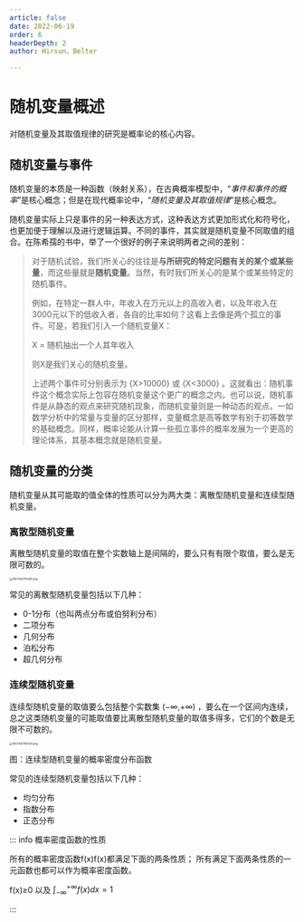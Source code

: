 ```yaml
---
article: false
date: 2022-06-19
order: 6
headerDepth: 2
author: Hirsun，Belter

---
```


# 随机变量概述

对随机变量及其取值规律的研究是概率论的核心内容。

## 随机变量与事件

随机变量的本质是一种函数（映射关系），在古典概率模型中，“*事件和事件的概率*”是核心概念；但是在现代概率论中，“*随机变量及其取值规律*”是核心概念。

随机变量实际上只是事件的另一种表达方式，这种表达方式更加形式化和符号化，也更加便于理解以及进行逻辑运算。不同的事件，其实就是随机变量不同取值的组合。在陈希孺的书中，举了一个很好的例子来说明两者之间的差别：

> 对于随机试验，我们所关心的往往是**与所研究的特定问题有关的某个或某些量**，而这些量就是**随机变量**。当然，有时我们所关心的是某个或某些特定的随机事件。
>
> 例如，在特定一群人中，年收入在万元以上的高收入者，以及年收入在3000元以下的低收入者，各自的比率如何？这看上去像是两个孤立的事件。可是，若我们引入一个随机变量X：
>
> X = 随机抽出一个人其年收入
>
> 则X是我们关心的随机变量。
>
> 上述两个事件可分别表示为 {X>10000} 或 {X<3000} 。这就看出：随机事件这个概念实际上包容在随机变量这个更广的概念之内。也可以说，随机事件是从静态的观点来研究随机现象，而随机变量则是一种动态的观点，一如数学分析中的常量与变量的区分那样，变量概念是高等数学有别于初等数学的基础概念。同样，概率论能从计算一些孤立事件的概率发展为一个更高的理论体系，其基本概念就是随机变量。

## 随机变量的分类

随机变量从其可能取的值全体的性质可以分为两大类：离散型随机变量和连续型随机变量。

### 离散型随机变量

离散型随机变量的取值在整个实数轴上是间隔的，要么只有有限个取值，要么是无限可数的。

<img src="https://pic.hanjiaming.com.cn/2022/07/09/2dfc2b8f76288.png" alt="1657356705285.png" style="zoom:33%;" />

常见的离散型随机变量包括以下几种：

- 0-1分布（也叫两点分布或伯努利分布）
- 二项分布
- 几何分布
- 泊松分布
- 超几何分布

### 连续型随机变量

连续型随机变量的取值要么包括整个实数集 (−∞,+∞) ，要么在一个区间内连续，总之这类随机变量的可能取值要比离散型随机变量的取值多得多，它们的个数是无限不可数的。

<img src="https://pic.hanjiaming.com.cn/2022/07/09/313aad8af06b2.png" alt="1657356780324.png" style="zoom:33%;" />

图：连续型随机变量的概率密度分布函数

常见的连续型随机变量包括以下几种：

- 均匀分布
- 指数分布
- 正态分布

::: info 概率密度函数的性质

所有的概率密度函数f(x)f(x)都满足下面的两条性质； 所有满足下面两条性质的一元函数也都可以作为概率密度函数。

f(x)≥0  以及 $\int_{-\infty}^{+\infty} f(x) d x=1$

:::
